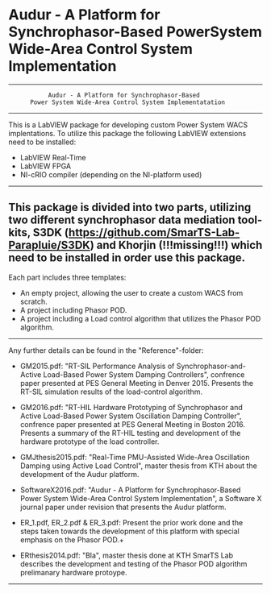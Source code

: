 # Audur - A Platform for Synchrophasor-Based PowerSystem Wide-Area Control System Implementation
________________________________________________________________________________

               Audur - A Platform for Synchrophasor-Based
          Power System Wide-Area Control System Implementatation
________________________________________________________________________________

This is a LabVIEW package for developing custom Power System WACS
implentations. To utilize this package the following LabVIEW extensions need to
be installed:
- LabVIEW Real-Time
- LabVIEW FPGA
- NI-cRIO compiler (depending on the NI-platform used)
--------------------------------------------------------------------------------
This package is divided into two parts, utilizing two different synchrophasor
data mediation tool-kits, S3DK (https://github.com/SmarTS-Lab-Parapluie/S3DK)
and Khorjin (!!!missing!!!) which need to be installed in order
use this package.
--------------------------------------------------------------------------------
Each part includes three templates:
- An empty project, allowing the user to create a custom WACS from scratch.
- A project including Phasor POD.
- A project including a Load control algorithm that utilizes the Phasor POD
algorithm.
--------------------------------------------------------------------------------
Any further details can be found in the "Reference"-folder:

- GM2015.pdf: "RT-SIL Performance Analysis of Synchrophasor-and-Active
Load-Based Power System Damping Controllers", confrence paper presented at PES
General Meeting in Denver 2015. Presents the RT-SIL simulation results of the
load-control algorithm.

- GM2016.pdf: "RT-HIL Hardware Prototyping of Synchrophasor and Active
Load-Based Power System Oscillation Damping Controller", confrence paper
presented at PES General Meeting in Boston 2016. Presents a summary of the
RT-HIL testing  and development of the hardware prototype of the load
controller.

- GMJthesis2015.pdf: "Real-Time PMU-Assisted Wide-Area Oscillation Damping using
Active Load Control", master thesis from KTH about the development of the
Audur platform.

- SoftwareX2016.pdf: "Audur - A Platform for Synchrophasor-Based Power System
Wide-Area Control System Implementation", a Software X journal paper under
revision that presents the Audur platform.

- ER_1.pdf, ER_2.pdf & ER_3.pdf: Present the prior work done and the steps
taken towards the development of this platform with special emphasis on the
Phasor POD.+

- ERthesis2014.pdf: "Bla", master thesis done at KTH SmarTS Lab describes the
development and testing of the Phasor POD algorithm prelimanary hardware
protoype.
________________________________________________________________________________



